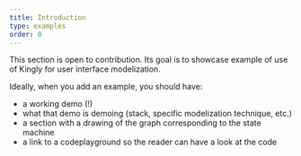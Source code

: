 ```yaml
---
title: Introduction
type: examples
order: 0
---
```


This section is open to contribution. Its goal is to showcase example of use of Kingly for user interface modelization.

Ideally, when you add an example, you should have:
- a working demo (!)
- what that demo is demoing (stack, specific modelization technique, etc.)
- a section with a drawing of the graph corresponding to the state machine
- a link to a codeplayground so the reader can have a look at the code
